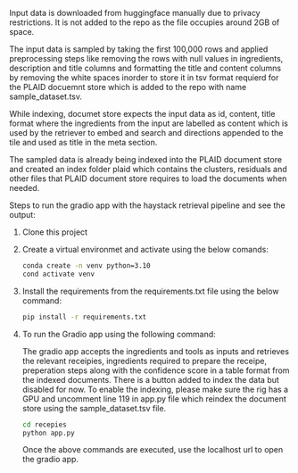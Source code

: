 
Input data is downloaded from huggingface manually due to privacy restrictions. It is not added to the repo as the file occupies around 2GB of space. 

The input data is sampled by taking the first 100,000 rows and applied preprocessing steps like removing the rows with null values in ingredients, description and title columns and formatting the title and content columns by removing the white spaces inorder to store it in tsv format requierd for the PLAID docuemnt store which is added to the repo with name sample_dataset.tsv.

While indexing, documet store expects the input data as id, content, title format where the ingredients from the input are labelled as content which is used by the retriever to embed and search and directions appended to the tile and used as title in the meta section. 


The sampled data is already being indexed into the PLAID document store and created an index folder plaid which contains the clusters, residuals and other files that PLAID document store requires to load the documents when needed.

Steps to run the gradio app with the haystack retrieval pipeline and see the output:

1) Clone this project 

2) Create a virtual environmet and activate using the below comands:

    ```bash
    conda create -n venv python=3.10
    cond activate venv
    ```

3) Install the requirements from the requirements.txt file using the below command:

    ```bash
    pip install -r requirements.txt
    ```

4) To run the Gradio app using the following command:

    The gradio app accepts the ingredients and tools as inputs and retrieves the relevant receipies, ingredients required to prepare the receipe, preperation steps along with the confidence score in a table format from the indexed documents.
    There is a button added to index the data but disabled for now. To enable the indexing, please make sure the rig has a GPU and uncomment line 119 in app.py file which reindex the document store using the sample_dataset.tsv file.

    ```bash
    cd recepies
    python app.py
    ```
    Once the above commands are executed, use the localhost url to open the gradio app.
